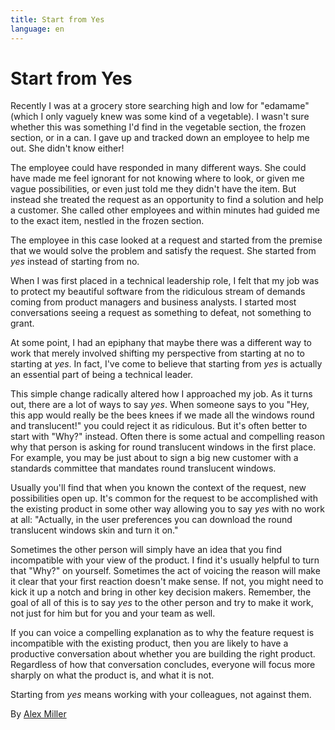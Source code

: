 ```yaml
---
title: Start from Yes
language: en
---
```


# Start from Yes

Recently I was at a grocery store searching high and low for "edamame" (which I only vaguely knew was some kind of a vegetable). I wasn't sure whether this was something I'd find in the vegetable section, the frozen section, or in a can. I gave up and tracked down an employee to help me out. She didn't know either!

The employee could have responded in many different ways. She could have made me feel ignorant for not knowing where to look, or given me vague possibilities, or even just told me they didn't have the item. But instead she treated the request as an opportunity to find a solution and help a customer. She called other employees and within minutes had guided me to the exact item, nestled in the frozen section.

The employee in this case looked at a request and started from the premise that we would solve the problem and satisfy the request. She started from *yes* instead of starting from no.

When I was first placed in a technical leadership role, I felt that my job was to protect my beautiful software from the ridiculous stream of demands coming from product managers and business analysts. I started most conversations seeing a request as something to defeat, not something to grant.

At some point, I had an epiphany that maybe there was a different way to work that merely involved shifting my perspective from starting at no to starting at *yes*. In fact, I've come to believe that starting from *yes* is actually an essential part of being a technical leader.

This simple change radically altered how I approached my job. As it turns out, there are a lot of ways to say *yes*. When someone says to you "Hey, this app would really be the bees knees if we made all the windows round and translucent!" you could reject it as ridiculous. But it's often better to start with "Why?" instead. Often there is some actual and compelling reason why that person is asking for round translucent windows in the first place. For example, you may be just about to sign a big new customer with a standards committee that mandates round translucent windows.

Usually you'll find that when you known the context of the request, new possibilities open up. It's common for the request to be accomplished with the existing product in some other way allowing you to say *yes* with no work at all: "Actually, in the user preferences you can download the round translucent windows skin and turn it on."

Sometimes the other person will simply have an idea that you find incompatible with your view of the product. I find it's usually helpful to turn that "Why?" on yourself. Sometimes the act of voicing the reason will make it clear that your first reaction doesn't make sense. If not, you might need to kick it up a notch and bring in other key decision makers. Remember, the goal of all of this is to say *yes* to the other person and try to make it work, not just for him but for you and your team as well.

If you can voice a compelling explanation as to why the feature request is incompatible with the existing product, then you are likely to have a productive conversation about whether you are building the right product. Regardless of how that conversation concludes, everyone will focus more sharply on what the product is, and what it is not.

Starting from *yes* means working with your colleagues, not against them.

By [Alex Miller](http://programmer.97things.oreilly.com/wiki/index.php/Alex_Miller)